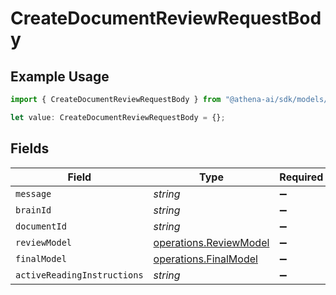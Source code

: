 # CreateDocumentReviewRequestBody

## Example Usage

```typescript
import { CreateDocumentReviewRequestBody } from "@athena-ai/sdk/models/operations";

let value: CreateDocumentReviewRequestBody = {};
```

## Fields

| Field                                                            | Type                                                             | Required                                                         | Description                                                      |
| ---------------------------------------------------------------- | ---------------------------------------------------------------- | ---------------------------------------------------------------- | ---------------------------------------------------------------- |
| `message`                                                        | *string*                                                         | :heavy_minus_sign:                                               | N/A                                                              |
| `brainId`                                                        | *string*                                                         | :heavy_minus_sign:                                               | N/A                                                              |
| `documentId`                                                     | *string*                                                         | :heavy_minus_sign:                                               | N/A                                                              |
| `reviewModel`                                                    | [operations.ReviewModel](../../models/operations/reviewmodel.md) | :heavy_minus_sign:                                               | N/A                                                              |
| `finalModel`                                                     | [operations.FinalModel](../../models/operations/finalmodel.md)   | :heavy_minus_sign:                                               | N/A                                                              |
| `activeReadingInstructions`                                      | *string*                                                         | :heavy_minus_sign:                                               | N/A                                                              |